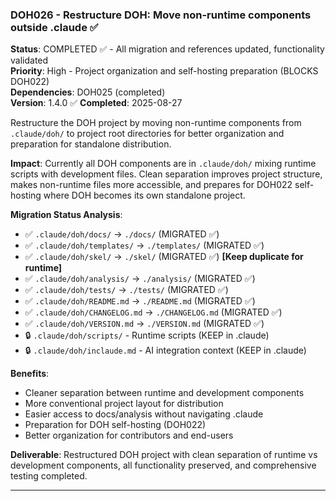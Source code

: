 ### DOH026 - Restructure DOH: Move non-runtime components outside .claude ✅

**Status**: COMPLETED ✅ - All migration and references updated, functionality validated  
**Priority**: High - Project organization and self-hosting preparation (BLOCKS DOH022)  
**Dependencies**: DOH025 (completed)  
**Version**: 1.4.0 ✅ **Completed**: 2025-08-27

Restructure the DOH project by moving non-runtime components from `.claude/doh/` to project root directories for better
organization and preparation for standalone distribution.

**Impact**: Currently all DOH components are in `.claude/doh/` mixing runtime scripts with development files. Clean
separation improves project structure, makes non-runtime files more accessible, and prepares for DOH022 self-hosting
where DOH becomes its own standalone project.

**Migration Status Analysis**:

- ✅ `.claude/doh/docs/` → `./docs/` (MIGRATED ✅)
- ✅ `.claude/doh/templates/` → `./templates/` (MIGRATED ✅)
- ✅ `.claude/doh/skel/` → `./skel/` (MIGRATED ✅) **[Keep duplicate for runtime]**
- ✅ `.claude/doh/analysis/` → `./analysis/` (MIGRATED ✅)
- ✅ `.claude/doh/tests/` → `./tests/` (MIGRATED ✅)
- ✅ `.claude/doh/README.md` → `./README.md` (MIGRATED ✅)
- ✅ `.claude/doh/CHANGELOG.md` → `./CHANGELOG.md` (MIGRATED ✅)
- ✅ `.claude/doh/VERSION.md` → `./VERSION.md` (MIGRATED ✅)
- 🔒 `.claude/doh/scripts/` - Runtime scripts (KEEP in .claude)
- 🔒 `.claude/doh/inclaude.md` - AI integration context (KEEP in .claude)

**Benefits**:

- Cleaner separation between runtime and development components
- More conventional project layout for distribution
- Easier access to docs/analysis without navigating .claude
- Preparation for DOH self-hosting (DOH022)
- Better organization for contributors and end-users

**Deliverable**: Restructured DOH project with clean separation of runtime vs development components, all functionality
preserved, and comprehensive testing completed.

---
